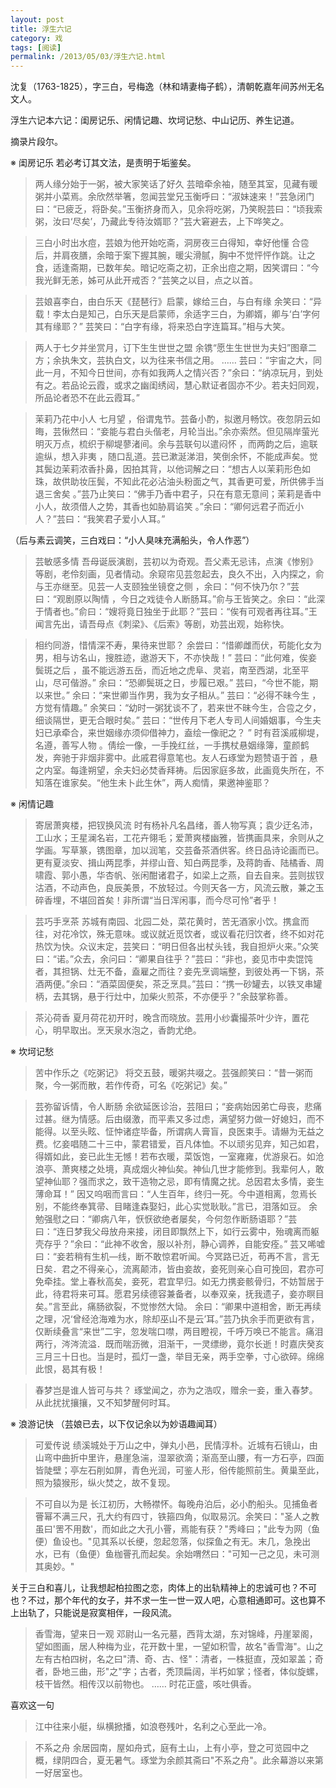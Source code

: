 ```yaml
---
layout: post
title: 浮生六记
category: 戏
tags: [阅读]
permalink: /2013/05/03/浮生六记.html
---
```


沈复（1763-1825），字三白，号梅逸（林和靖妻梅子鹤），清朝乾嘉年间苏州无名文人。

浮生六记本六记：闺房记乐、闲情记趣、坎坷记愁、中山记历、养生记道。

摘录片段尔。

※ 闺房记乐
若必考订其文法，是责明于垢鉴矣。

> 两人缘分始于一粥，被大家笑话了好久
芸暗牵余袖，随至其室，见藏有暖粥并小菜焉。余欣然举箸，忽闻芸堂兄玉衡呼曰：“淑妹速来！”芸急闭门曰：“已疲乏，将卧矣。”玉衡挤身而入，见余将吃粥，乃笑睨芸曰：“顷我索粥，汝曰‘尽矣’，乃藏此专待汝婿耶？”芸大窘避去，上下哗笑之。

> 三白小时出水痘，芸娘为他开始吃斋，洞房夜三白得知，幸好他懂
合卺后，并肩夜膳，余暗于案下握其腕，暖尖滑腻，胸中不觉怦怦作跳。让之食，适逢斋期，已数年矣。暗记吃斋之初，正余出痘之期，因笑谓曰：“今我光鲜无恙，姊可从此开戒否？”芸笑之以目，点之以首。

> 芸娘喜李白，由白乐天《琵琶行》启蒙，嫁给三白，与白有缘
余笑曰：“异载！李太白是知己，白乐天是启蒙师，余适字三白，为卿婿，卿与‘白’字何其有缘耶？”
芸笑曰：“白字有缘，将来恐白字连篇耳。”相与大笑。

> 两人于七夕并坐赏月，订下生生世世之盟
余镌“愿生生世世为夫妇”图章二方；余执朱文，芸执白文，以为往来书信之用。
……
芸曰：“宇宙之大，同此一月，不知今日世间，亦有如我两人之情兴否？”余曰：“纳凉玩月，到处有之。若品论云霞，或求之幽闺绣闼，慧心默证者固亦不少。若夫妇同观，所品论者恐不在此云霞耳。”

> 茉莉乃花中小人
七月望 ，俗谓鬼节。芸备小酌，拟邀月畅饮。夜忽阴云如晦，芸愀然曰：“妾能与君白头偕老，月轮当出。”余亦索然。但见隔岸萤光明灭万点，梳织于柳堤蓼渚间。余与芸联句以遣闷怀 ，而两韵之后，逾联逾纵，想入非夷 ，随口乱道。芸已漱涎涕泪，笑倒余怀，不能成声矣。觉其鬓边茉莉浓香扑鼻，因拍其背，以他词解之曰：“想古人以茉莉形色如珠，故供助妆压鬓，不知此花必沾油头粉面之气，其香更可爱，所供佛手当退三舍矣 。”芸乃止笑曰：“佛手乃香中君子，只在有意无意间；茉莉是香中小人，故须借人之势，其香也如胁肩谄笑 。”余曰：“卿何远君子而近小人？”芸曰：“我笑君子爱小人耳。”

（后与素云调笑，三白戏曰：“小人臭味充满船头，令人作恶”）

> 芸敏感多情
吾母诞辰演剧，芸初以为奇观。吾父素无忌讳，点演《惨别》等剧，老伶刻画，见者情动。余窥帘见芸忽起去，良久不出，入内探之，俞与王亦继至。见芸一人支颐独坐镜奁之侧 ，余曰：“何不快乃尔？”芸曰：“观剧原以陶情 ，今日之戏徒令人断肠耳。”俞与王皆笑之。余曰：“此深于情者也。”俞曰：“嫂将竟日独坐于此耶？”芸曰：“俟有可观者再往耳。”王闻言先出，请吾母点《刺梁》、《后索》等剧，劝芸出观，始称快。

> 相约同游，惜情深不寿，果待来世耶？
余尝曰：“惜卿雌而伏，苟能化女为男，相与访名山，搜胜迹，遨游天下，不亦快哉！”
芸曰：“此何难，俟妾鬓斑之后 ，虽不能远游五岳，而近地之虎阜、灵岩，南至西湖，北至平山，尽可偕游。”
余曰：“恐卿鬓斑之日，步履已艰。”
芸曰，“今世不能，期以来世。”
余曰：“来世卿当作男，我为女子相从。”
芸曰：“必得不昧今生 ，方觉有情趣。”
余笑曰：“幼时一粥犹谈不了，若来世不昧今生，合卺之夕，细谈隔世，更无合眼时矣。”
芸曰：“世传月下老人专司人间婚姻事，今生夫妇已承牵合，来世姻缘亦须仰借神力，盍绘一像祀之？ ”
     时有苕溪戚柳堤，名遵，善写人物 。倩绘一像，一手挽红丝，一手携杖悬姻缘簿，童颜鹤发，奔驰于非烟非雾中。此戚君得意笔也。友人石琢堂为题赞语于首 ，悬之内室。每逢朔望，余夫妇必焚香拜祷。后因家庭多故，此画竟失所在，不知落在谁家矣。“他生未卜此生休”，两人痴情，果邀神鉴耶？ 

※ 闲情记趣

> 寄居萧爽楼，把钗换风流
时有杨补凡名昌绪，善人物写真；袁少迂名沛，工山水；王星澜名岩，工花卉翎毛；爱萧爽楼幽雅，皆携画具来，余则从之学画。写草篆，镌图章，加以润笔，交芸备茶酒供客。终日品诗论画而已。更有夏淡安、揖山两昆季，并缪山音、知白两昆季，及蒋韵香、陆橘香、周啸霞、郭小愚，华杏帆、张闲酣诸君子，如梁上之燕，自去自来。芸则拔钗沽酒，不动声色，良辰美景，不放轻过。今则天各一方，风流云散，兼之玉碎香埋，不堪回首矣！非所谓“当日浑闲事，而今尽可怜”者乎！

> 芸巧手烹茶
苏城有南园、北园二处，菜花黄时，苦无酒家小饮。携盒而往，对花冷饮，殊无意味。或议就近觅饮者，或议看花归饮者，终不如对花热饮为快。众议末定，芸笑曰：“明日但各出杖头钱，我自担炉火来。”众笑曰：“诺。”众去，余问曰：“卿果自往乎？”芸曰：“非也，妾见市中卖馄饨者，其担锅、灶无不备，盍雇之而往？妾先烹调端整，到彼处再一下锅，茶酒两便。”余曰：“酒菜固便矣，茶乏烹具。”芸曰：“携一砂罐去，以铁叉串罐柄，去其锅，悬于行灶中，加柴火煎茶，不亦便乎？”余鼓掌称善。

> 茶沁荷香
夏月荷花初开时，晚含而晓放。芸用小纱囊撮茶叶少许，置花心，明早取出。烹天泉水泡之，香韵尤绝。

※ 坎坷记愁
> 苦中作乐之《吃粥记》
将交五鼓，暖粥共啜之。芸强颜笑曰：“昔一粥而聚，今一粥而散，若作传奇，可名《吃粥记》矣。”

> 芸弥留诉情，令人断肠
     余欲延医诊治，芸阻曰；“妾病始因弟亡母丧，悲痛过甚。继为情感。后由缀激，而平素又多过虑，满望努力做一好媳妇，而不能得。以至头眩、怔忡诸症毕备，所谓病人膏盲，良医束手。请爀为无益之费。忆妾唱随二十三中，蒙君错爱，百凡体恤。不以顽劣见弃，知己如君，得婿如此，妾已此生无憾！若布衣暖，菜饭饱，一室雍雍，优游泉石。如沧浪亭、萧爽楼之处境，真成烟火神仙矣。神仙几世才能修到。我辈何人，敢望神仙耶？强而求之，致干造物之忌，即有情魔之扰。总因君太多情，妾生薄命耳！”
     因又呜咽而言曰：“人生百年，终归一死。今中道相离，忽焉长别，不能终奉箕帚、目睹逢森娶妇，此心实觉耿耿。”言已，泪落如豆。
     余勉强慰之曰：“卿病八年，恹恹欲绝者屡矣，今何忽作断肠语耶？”芸曰：“连日梦我父母放舟来接，闭目即飘然上下，如行云雾中，殆魂离而躯壳存乎？”余曰：“此神不收舍，服以补剂，静心调养，自能安痊。”
     芸又唏嘘曰：“妾若稍有生机—线，断不敢惊君听闻。今冥路已近，苟再不言，言无日矣．君之不得亲心，流离颠沛，皆由妾故，妾死则亲心自可挽回，君亦可免牵挂。堂上春秋高矣，妾死，君宜早归。如无力携妾骸骨归，不妨暂居于此，待君将来可耳。愿君另续德容兼备者，以奉双亲，抚我遗子，妾亦瞑目矣。”言至此，痛肠欲裂，不觉惨然大恸。
     余曰：“卿果中道相舍，断无再续之理，况‘曾经沧海难为水，除却巫山不是云’耳。”芸乃执余手而更欲有言，仅断续叠言“来世”二宇，忽发喘口噤，两目瞪视，千呼万唤已不能言。痛泪两行，涔涔流溢．既而喘沥微，泪渐干，一灵缥缈，竟尔长逝！时嘉庆癸亥三月三十日也。当是时，孤灯一盏，举目无亲，两手空拳，寸心欲碎。绵绵此恨，曷其有极！

> 春梦岂是谁人皆可与共？
琢堂闻之，亦为之浩叹，赠余一妾，重入春梦。从此扰扰攘攘，又不知梦醒何时耳。

※ 浪游记快
（芸娘已去，以下仅记余以为妙语趣闻耳）

> 可爱传说
绩溪城处于万山之中，弹丸小邑，民情淳朴。近城有石镜山，由山弯中曲折中里许，悬崖急湍，湿翠欲滴；渐高至山腰，有一方石亭，四面皆陡壁；亭左石削如屏，青色光润，可鉴人形，俗传能照前生。黄巢至此，照为猿猴形，纵火焚之，故不复现。

> 不可自以为是
长江初历，大畅襟怀。每晚舟泊后，必小酌船头。见捕鱼者罾幂不满三尺，孔大约有四寸，铁箍四角，似取易沉。余笑曰："圣人之教虽曰'罟不用数'，而如此之大孔小罾，焉能有获？"秀峰曰；"此专为网（鱼便）鱼设也。"见其系以长绠，忽起忽落，似探鱼之有无。末几，急挽出水，已有（鱼便）鱼枷罾孔而起矣。余始喟然曰："可知一己之见，未可测其奥妙。"

关于三白和喜儿，让我想起柏拉图之恋，肉体上的出轨精神上的忠诚可也？不可也？不过，那个年代的女子，并不求一生一世一双人吧，心意相通即可。这也算不上出轨了，只能说是寂寞相伴，一段风流。

> 香雪海，望来日一观
邓尉山一名元墓，西背太湖，东对锦峰，丹崖翠阁，望如图画，居人种梅为业，花开数十里，一望如积雪，故名"香雪海"。山之左有古柏四树，名之曰"清、奇、古、怪"：清者，一株挺直，茂如翠盖；奇者，卧地三曲，形"之"字；古者，秃顶扁阔，半朽如掌；怪者，体似旋螺，枝干皆然。相传汉以前物也。
……
时花正盛，咳吐俱香。

喜欢这一句
> 江中往来小艇，纵横掀播，如浪卷残叶，名利之心至此一冷。

> 不系之舟
余居园南，屋如舟式，庭有土山，上有小亭，登之可览园中之概，绿阴四合，夏无暑气。琢堂为余颜其斋曰"不系之舟"。此余幕游以来第一好居室也。